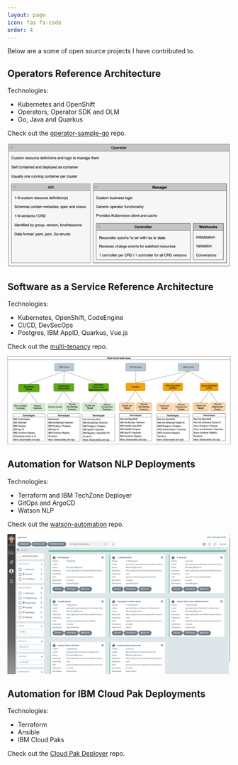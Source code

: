 ```yaml
---
layout: page
icon: fas fa-code
order: 4
---
```


Below are a some of open source projects I have contributed to.

## Operators Reference Architecture

Technologies:
* Kubernetes and OpenShift
* Operators, Operator SDK and OLM
* Go, Java and Quarkus

Check out the [operator-sample-go](https://github.com/IBM/operator-sample-go) repo.

![image](/assets/img/opensource/OperatorMetaModel.png)

## Software as a Service Reference Architecture

Technologies:
* Kubernetes, OpenShift, CodeEngine
* CI/CD, DevSecOps
* Postgres, IBM AppID, Quarkus, Vue.js

Check out the [multi-tenancy](https://github.com/IBM/multi-tenancy) repo.

![image](/assets/img/opensource/saas.png)

## Automation for Watson NLP Deployments

Technologies:
* Terraform and IBM TechZone Deployer
* GitOps and ArgoCD
* Watson NLP

Check out the [watson-automation](https://github.com/ibm/watson-automation) repo.

![image](/assets/img/opensource/watson-automation.png)

## Automation for IBM Cloud Pak Deployments

Technologies:
* Terraform
* Ansible
* IBM Cloud Paks

Check out the [Cloud Pak Deployer](https://github.com/IBM/cloud-pak-deployer) repo.